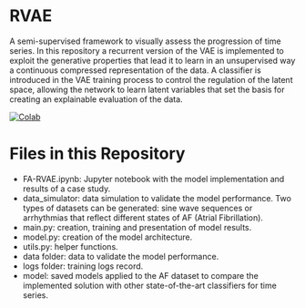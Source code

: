 # RVAE
A semi-supervised framework to visually assess the progression of time series. In this repository a recurrent version of the VAE is implemented to exploit the generative properties that lead it to learn in an unsupervised way a continuous compressed representation of the data. A classifier is introduced in the VAE training process to control the regulation of the latent space, allowing the network to learn latent variables that set the basis for creating an explainable evaluation of the data. 

[![Colab](https://colab.research.google.com/assets/colab-badge.svg)](https://colab.research.google.com/github/NahuelCostaCortez/RVAE/blob/main/FA-RVAE.ipynb)

# Files in this Repository

- FA-RVAE.ipynb: Jupyter notebook with the model implementation and results of a case study.
- data_simulator: data simulation to validate the model performance. Two types of datasets can be generated: sine wave sequences or arrhythmias that reflect different states of AF (Atrial Fibrillation).
- main.py: creation, training and presentation of model results.
- model.py: creation of the model architecture.
- utils.py: helper functions.
- data folder: data to validate the model performance.
- logs folder: training logs record.
- model: saved models applied to the AF dataset to compare the implemented solution with other state-of-the-art classifiers for time series.
